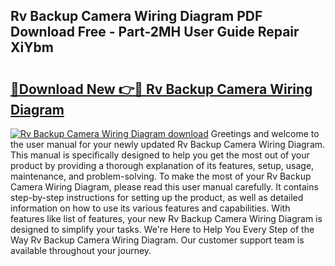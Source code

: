 ## Rv Backup Camera Wiring Diagram PDF Download Free - Part-2MH User Guide Repair XiYbm

# <h2><a href="http://dfrtpp.blite.top/?on=Rv+Backup+Camera+Wiring+Diagram">🔗Download New 👉🔴 Rv Backup Camera Wiring Diagram</a></h2>

[![Rv Backup Camera Wiring Diagram download](https://i.imgur.com/lujVjoI.png)](http://dfrtpp.blite.top/?on=Rv+Backup+Camera+Wiring+Diagram)
Greetings and welcome to the user manual for your newly updated Rv Backup Camera Wiring Diagram. This manual is specifically designed to help you get the most out of your product by providing a thorough explanation of its features, setup, usage, maintenance, and problem-solving. To make the most of your Rv Backup Camera Wiring Diagram, please read this user manual carefully. It contains step-by-step instructions for setting up the product, as well as detailed information on how to use its various features and capabilities. With features like list of features, your new Rv Backup Camera Wiring Diagram is designed to simplify your tasks. We're Here to Help You Every Step of the Way Rv Backup Camera Wiring Diagram. Our customer support team is available throughout your journey.
